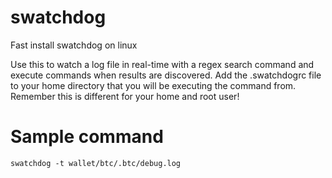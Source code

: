 # swatchdog
Fast install swatchdog on linux 

Use this to watch a log file in real-time with a regex search command and execute commands when results are discovered.  Add the .swatchdogrc file to your home directory that you will be executing the command from. Remember this is different for your home and root user!

# Sample command
```swatchdog -t wallet/btc/.btc/debug.log```
